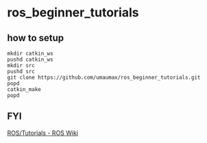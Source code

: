 # ros_beginner_tutorials

## how to setup
```
mkdir catkin_ws
pushd catkin_ws
mkdir src
pushd src
git clone https://github.com/umaumax/ros_beginner_tutorials.git
popd
catkin_make
popd
```

## FYI
[ROS/Tutorials \- ROS Wiki]( http://wiki.ros.org/ROS/Tutorials )
